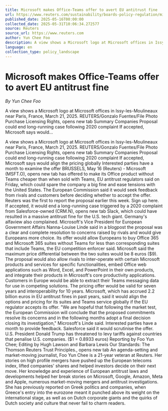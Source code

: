 ```yaml
---
title: Microsoft makes Office-Teams offer to avert EU antitrust fine
url: https://www.reuters.com/sustainability/boards-policy-regulation/microsoft-offers-sell-office-with-teams-lower-price-eu-antitrust-probe-2025-05-16/
published_date: 2025-05-16T00:00:00
collected_date: 2025-05-31T10:06:34.272577
source: Reuters
source_url: https://www.reuters.com
author: Yun Chee Foo
description: A view shows a Microsoft logo at Microsoft offices in Issy-les-Moulineaux near Paris, France, March 21, 2025. REUTERS/Gonzalo Fuentes/File Photo Purchase Licensing Rights, opens new tab Summary Companies Proposal could end long-running case following 2020 complaint If accepted, Microsoft says would...
language: en
collection_type: policy_landscape
---
```


# Microsoft makes Office-Teams offer to avert EU antitrust fine

*By Yun Chee Foo*

A view shows a Microsoft logo at Microsoft offices in Issy-les-Moulineaux near Paris, France, March 21, 2025. REUTERS/Gonzalo Fuentes/File Photo Purchase Licensing Rights, opens new tab Summary Companies Proposal could end long-running case following 2020 complaint If accepted, Microsoft says would...

A view shows a Microsoft logo at Microsoft offices in Issy-les-Moulineaux near Paris, France, March 21, 2025. REUTERS/Gonzalo Fuentes/File Photo Purchase Licensing Rights, opens new tab Summary Companies Proposal could end long-running case following 2020 complaint If accepted, Microsoft says would align the pricing globally Interested parties have a month to examine the offer BRUSSELS, May 16 (Reuters) - Microsoft (MSFT.O), opens new tab has offered to make its Office product without Teams cheaper than when sold with Teams, EU antitrust regulators said on Friday, which could spare the company a big fine and ease tensions with the United States. The European Commission said it would seek feedback from rivals and customers before deciding whether to accept the offer. Reuters was the first to report the proposal earlier this week. Sign up here. If accepted, it would end a long-running case triggered by a 2020 complaint from Salesforce-owned (CRM.N), opens new tab Slack, which could have resulted in a massive antitrust fine for the U.S. tech giant. Germany's alfaview also complained. Microsoft's Vice President for European Government Affairs Nanna-Louise Linde said in a blogpost the proposal was a clear and complete resolution to concerns raised by rivals and would give Europeans more choice. Its offer would allow Europeans to buy Office 365 and Microsoft 365 suites without Teams for less than corresponding suites that include Teams, the EU competition enforcer said. Microsoft said the maximum price differential between the two suites would be 8 euros ($9). The proposal would also allow rivals to inter-operate with certain Microsoft products and services for specific functionalities, embed Office web applications such as Word, Excel, and PowerPoint in their own products, and integrate their products in Microsoft's core productivity applications. Customers in Europe would be able to extract their Teams messaging data for use in competing solutions. The pricing offer would be valid for seven years and interoperability for 10 years. Microsoft, which has accrued 2.2 billion euros in EU antitrust fines in past years, said it would align the options and pricing for its suites and Teams service globally if the EU regulator accepts its offer. "We are hopeful that following the market test, the European Commission will conclude that the proposed commitments resolve its concerns and in the following months adopt a final decision closing its investigation," Microsoft's Linde said. Interested parties have a month to provide feedback. Salesforce said it would scrutinise the offer. U.S. President Donald Trump has threatened to levy tariffs against countries that penalise U.S. companies. ($1 = 0.8933 euros) Reporting by Foo Yun Chee; Editing by Hugh Lawson and Barbara Lewis Our Standards: The Thomson Reuters Trust Principles., opens new tab An agenda-setting and market-moving journalist, Foo Yun Chee is a 21-year veteran at Reuters. Her stories on high profile mergers have pushed up the European telecoms index, lifted companies' shares and helped investors decide on their next move. Her knowledge and experience of European antitrust laws and developments helped her break stories on Microsoft, Google, Amazon, Meta and Apple, numerous market-moving mergers and antitrust investigations. She has previously reported on Greek politics and companies, when Greece's entry into the eurozone meant it punched above its weight on the international stage, as well as on Dutch corporate giants and the quirks of Dutch society and culture that never fail to charm readers.